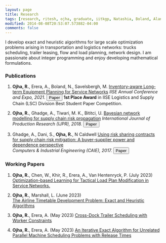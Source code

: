 ```yaml
---
layout: page
title: Research
tags: [research, ritesh, ojha, graduate, iitkgp, Natashia, Boland, Alan, Erera, Martin, Savelsbergh]
modified: 2014-08-08T20:53:07.573882-04:00
comments: false
---
```


I develop exact and heuristic algorithms for large scale optimization problems arising in transportation and logistics networks: trucks scheduling, trailer leasing, flow and load planning, network design. I am passionate about integer programming and enjoy developing mathematical formulations.

### Publications

1. **Ojha, R.**, Erera, A., Boland, N., Savelsbergh, M.
[Inventory-aware Long-term Equipment Planning for Service Networks]() 
*IISE Annual Conference and Expo, 2021.* [<button type="button" class="btn btn-info">Paper</button>](https://www.proquest.com/openview/bdda4559a67f5d87a1edb0e4a5c3a995/1?pq-origsite=gscholar&cbl=51908)
<strong>1st Place Award</strong> in IISE Logistics and Supply Chain (LSC) Division Best Student Paper Competition.

2. **Ojha, R.**, Ghadge, A., Tiwari, M. K., Bititci, U.
[Bayesian network modelling for supply chain risk propagation]()
*International Journal of Production Research (IJPR), 2018.*  [<button type="button" class="btn btn-info">Paper</button>](https://www.tandfonline.com/doi/full/10.1080/00207543.2018.1467059)


3. Ghadge, A., Dani, S., **Ojha, R.**, N Caldwell
[Using risk sharing contracts for supply chain risk mitigation: A buyer-supplier power and dependence perspective]()   
*Computers & Industrial Engineering (CAIE), 2017.*  [<button type="button" class="btn btn-info">Paper</button>](https://www.sciencedirect.com/science/article/pii/S0360835216304673)

### Working Papers

1. **Ojha, R.**, Chen, W., Khir, R., Erera, A., Van Hentenryck, P. (July 2023)    
[Optimization-based Learning for Tactical Load Plan Modification in Service Networks.]() 

2. **Ojha, R.**, Marshall, L. (June 2023)  
[The Airline Timetable Development Problem: Exact and Heuristic Algorithms]()

3. **Ojha, R.**, Erera, A. (May 2023)
[Cross-Dock Trailer Scheduling with Worker Constraints]() 

4. **Ojha, R.**, Erera, A. (May 2023)
[An Iterative Exact Algorithm for Unrelated Parallel Machine Scheduling Problems with Release Times]() 
